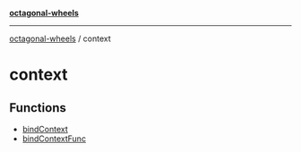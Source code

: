 [**octagonal-wheels**](../../../README.md)

***

[octagonal-wheels](../../../globals.md) / context

# context

## Functions

- [bindContext](functions/bindContext.md)
- [bindContextFunc](functions/bindContextFunc.md)

